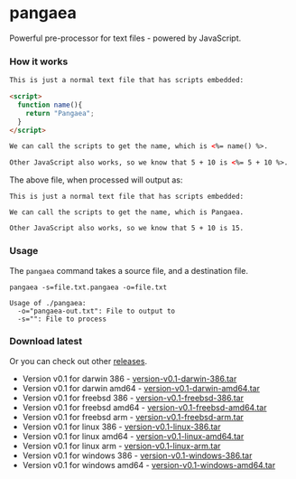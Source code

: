 pangaea
=======

Powerful pre-processor for text files - powered by JavaScript.

### How it works

```html
This is just a normal text file that has scripts embedded:

<script>
  function name(){
    return "Pangaea";
  }
</script>

We can call the scripts to get the name, which is <%= name() %>.

Other JavaScript also works, so we know that 5 + 10 is <%= 5 + 10 %>.
```

The above file, when processed will output as:

```
This is just a normal text file that has scripts embedded:

We can call the scripts to get the name, which is Pangaea.

Other JavaScript also works, so we know that 5 + 10 is 15.
```

### Usage

The `pangaea` command takes a source file, and a destination file.

```
pangaea -s=file.txt.pangaea -o=file.txt
```

```
Usage of ./pangaea:
  -o="pangaea-out.txt": File to output to
  -s="": File to process
```

### Download latest

Or you can check out other [releases](https://github.com/stretchr/pangaea/releases).

  * Version v0.1 for darwin 386 - [version-v0.1-darwin-386.tar](https://github.com/stretchr/pangaea/releases/download/v0.1.0/version-v0.1-darwin-386.tar)
  * Version v0.1 for darwin amd64 - [version-v0.1-darwin-amd64.tar](https://github.com/stretchr/pangaea/releases/download/v0.1.0/version-v0.1-darwin-amd64.tar)
  * Version v0.1 for freebsd 386 - [version-v0.1-freebsd-386.tar](https://github.com/stretchr/pangaea/releases/download/v0.1.0/version-v0.1-freebsd-386.tar)
  * Version v0.1 for freebsd amd64 - [version-v0.1-freebsd-amd64.tar](https://github.com/stretchr/pangaea/releases/download/v0.1.0/version-v0.1-freebsd-amd64.tar)
  * Version v0.1 for freebsd arm - [version-v0.1-freebsd-arm.tar](https://github.com/stretchr/pangaea/releases/download/v0.1.0/version-v0.1-freebsd-arm.tar)
  * Version v0.1 for linux 386 - [version-v0.1-linux-386.tar](https://github.com/stretchr/pangaea/releases/download/v0.1.0/version-v0.1-linux-386.tar)
  * Version v0.1 for linux amd64 - [version-v0.1-linux-amd64.tar](https://github.com/stretchr/pangaea/releases/download/v0.1.0/version-v0.1-linux-amd64.tar)
  * Version v0.1 for linux arm - [version-v0.1-linux-arm.tar](https://github.com/stretchr/pangaea/releases/download/v0.1.0/version-v0.1-linux-arm.tar)
  * Version v0.1 for windows 386 - [version-v0.1-windows-386.tar](https://github.com/stretchr/pangaea/releases/download/v0.1.0/version-v0.1-windows-386.tar)
  * Version v0.1 for windows amd64 - [version-v0.1-windows-amd64.tar](https://github.com/stretchr/pangaea/releases/download/v0.1.0/version-v0.1-windows-amd64.tar)
